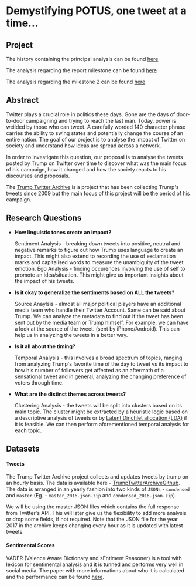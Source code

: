 # Demystifying POTUS, one tweet at a time...

## Project 
The history containing the principal analysis can be found [here](https://liabifano.github.io/project/history/)

The analysis regarding the report milestone can be found [here](https://github.com/liabifano/project/blob/master/analysis/project-report.ipynb)

The analysis regarding the milestone 2 can be found [here](https://github.com/liabifano/project/blob/master/analysis/Project-MileStone2-Updated.ipynb)

## Abstract
Twitter plays a crucial role in politics these days. Gone are the days of door-to-door campaigning and trying to reach the last man. Today, power is weilded by those who can tweet. A carefully worded 140 character phrase carries the ability to swing states and potentially change the course of an entire nation. The goal of our project is to analyse the impact of Twitter on society and understand how ideas are spread across a network.

In order to investigate this question, our proposal is to analyse the tweets posted by Trump on Twitter over time to discover 
what was the main focus of his campaign, how it changed and how the society reacts to his discourses and proposals. 

The [Trump Twitter Archive](http://www.trumptwitterarchive.com/) is a project that has been collecting Trump's tweets since 2009 but the main focus of this project will be the period of his campaign.


## Research Questions

- **How linguistic tones create an impact?**

   Sentiment Analysis - breaking down tweets into positive, neutral and negative remarks to figure out how Trump uses language to create an impact. This might also extend to recording the use of exclamation marks and capitalised words to measure the unambiguity of the tweet emotion.
   Ego Analysis - finding occurences involving the use of self to promote an idea/situation. This might give us important insights about the impact of his tweets.
   
- **Is it okay to generalize the sentiments based on ALL the tweets?**

   Source Anaylsis - almost all major political players have an additional media team who handle their Twitter Account. Same can be said about Trump. We can analyze the metadata to find out if the tweet has been sent out by the media team or Trump himself. For example, we can have a look at the source of the tweet. (sent by iPhone/Android). This can help us in analyzing the tweets in a better way.

- **Is it all about the timing?**

   Temporal Analysis - this involves a broad spectrum of topics, ranging from analyzing Trump's favorite time of the day to tweet vs its impact to how his number of followers get affected as an aftermath of a sensational tweet and in general, analyzing the changing preference of voters through time.
   
- **What are the distinct themes across tweets?**
   
   Clustering Analysis - the tweets will be split into clusters based on its main topic. The cluster might be extracted by a heuristic logic based on a descriptive analysis of tweets or by [Latent Dirichlet allocation (LDA)](https://en.wikipedia.org/wiki/Latent_Dirichlet_allocation) if it is feasible. We can then perform aforementioned temporal analysis for each topic.
   

## Datasets

#### Tweets

The Trump Twitter Archive project collects and updates tweets by trump on an hourly basis. 
The data is available here - [TrumpTwitterArchiveGithub](https://github.com/bpb27/trump_tweet_data_archive). 
The data is arranged in an yearly fashion into two kinds of `JSONs` - `condensed` and `master` (Eg. - `master_2016.json.zip` and `condensed_2016.json.zip`).

We will be using the master JSON files which contains the full response from Twitter's API. 
This will later give us the flexibility to add more analysis or drop some fields, if not required. 
Note that the JSON file for the year 2017 in the archive keeps changing every hour as it is updated with latest tweets.

#### Sentimental Scores

VADER (Valence Aware Dictionary and sEntiment Reasoner) is a tool with lexicon for sentimental analysis and it is tunned and performs very well in social media.
The paper with more informations about who it is calculated and the performance can be found [here](http://comp.social.gatech.edu/papers/icwsm14.vader.hutto.pdf?lipi=urn%3Ali%3Apage%3Ad_flagship3_pulse_read%3BbAUS6s97R5uxMEV9nK7ePw%3D%3D). 